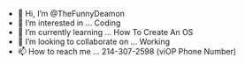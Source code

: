 - 👋 Hi, I’m @TheFunnyDeamon
- 👀 I’m interested in ... Coding
- 🌱 I’m currently learning ... How To Create An OS
- 💞️ I’m looking to collaborate on ... Working
- 📫 How to reach me ... 214-307-2598 (viOP Phone Number)

<!---
TheFunnyDeamon/TheFunnyDeamon is a ✨ special ✨ repository because its `README.md` (this file) appears on your GitHub profile.
You can click the Preview link to take a look at your changes.
--->
